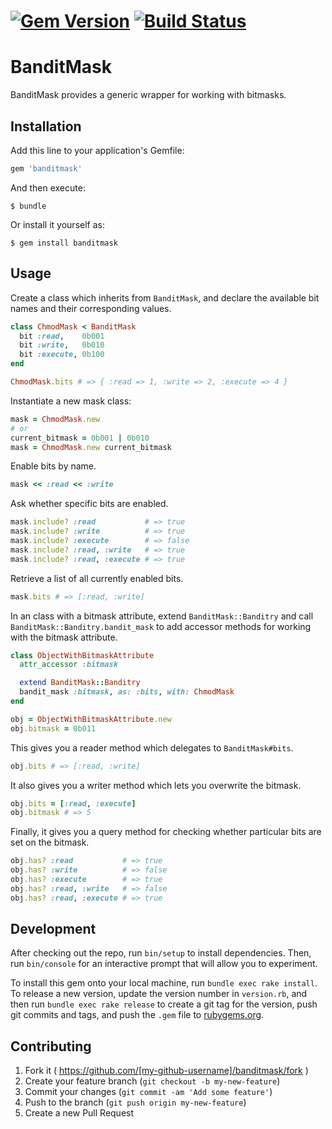 # [![Gem Version](https://badge.fury.io/rb/banditmask.svg)](http://badge.fury.io/rb/banditmask) [![Build Status](https://travis-ci.org/jparker/banditmask.svg?branch=master)](https://travis-ci.org/jparker/banditmask)

# BanditMask

BanditMask provides a generic wrapper for working with bitmasks.

## Installation

Add this line to your application's Gemfile:

```ruby
gem 'banditmask'
```

And then execute:

    $ bundle

Or install it yourself as:

    $ gem install banditmask

## Usage

Create a class which inherits from `BanditMask`, and declare the available bit
names and their corresponding values.

```ruby
class ChmodMask < BanditMask
  bit :read,    0b001
  bit :write,   0b010
  bit :execute, 0b100
end

ChmodMask.bits # => { :read => 1, :write => 2, :execute => 4 }
```

Instantiate a new mask class:

```ruby
mask = ChmodMask.new
# or
current_bitmask = 0b001 | 0b010
mask = ChmodMask.new current_bitmask
```

Enable bits by name.

```ruby
mask << :read << :write
```

Ask whether specific bits are enabled.

```ruby
mask.include? :read           # => true
mask.include? :write          # => true
mask.include? :execute        # => false
mask.include? :read, :write   # => true
mask.include? :read, :execute # => true
```

Retrieve a list of all currently enabled bits.

```ruby
mask.bits # => [:read, :write]
```

In an class with a bitmask attribute, extend `BanditMask::Banditry` and call
`BanditMask::Banditry.bandit_mask` to add accessor methods for working with the
bitmask attribute.

```ruby
class ObjectWithBitmaskAttribute
  attr_accessor :bitmask

  extend BanditMask::Banditry
  bandit_mask :bitmask, as: :bits, with: ChmodMask
end

obj = ObjectWithBitmaskAttribute.new
obj.bitmask = 0b011
```

This gives you a reader method which delegates to `BanditMask#bits`.

```ruby
obj.bits # => [:read, :write]
```

It also gives you a writer method which lets you overwrite the bitmask.

```ruby
obj.bits = [:read, :execute]
obj.bitmask # => 5
```

Finally, it gives you a query method for checking whether particular bits are
set on the bitmask.

```ruby
obj.has? :read           # => true
obj.has? :write          # => false
obj.has? :execute        # => true
obj.has? :read, :write   # => false
obj.has? :read, :execute # => true
```

## Development

After checking out the repo, run `bin/setup` to install dependencies. Then, run
`bin/console` for an interactive prompt that will allow you to experiment.

To install this gem onto your local machine, run `bundle exec rake install`. To
release a new version, update the version number in `version.rb`, and then run
`bundle exec rake release` to create a git tag for the version, push git
commits and tags, and push the `.gem` file to
[rubygems.org](https://rubygems.org).

## Contributing

1. Fork it ( https://github.com/[my-github-username]/banditmask/fork )
2. Create your feature branch (`git checkout -b my-new-feature`)
3. Commit your changes (`git commit -am 'Add some feature'`)
4. Push to the branch (`git push origin my-new-feature`)
5. Create a new Pull Request

